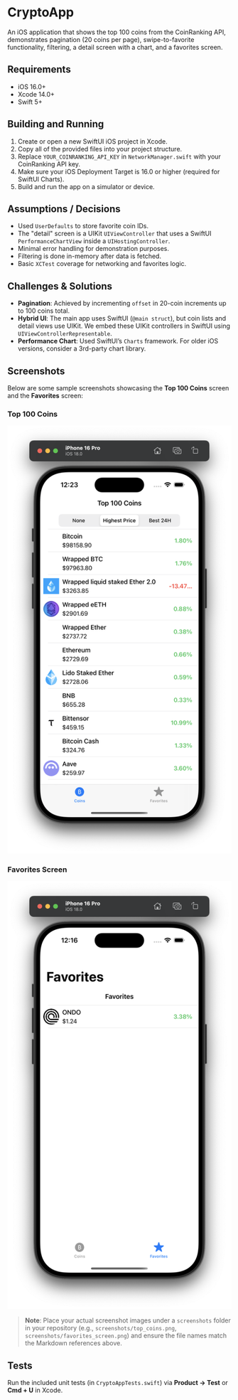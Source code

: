 # CryptoApp

An iOS application that shows the top 100 coins from the CoinRanking API, demonstrates pagination (20 coins per page), swipe-to-favorite functionality, filtering, a detail screen with a chart, and a favorites screen.

## Requirements

- iOS 16.0+
- Xcode 14.0+
- Swift 5+

## Building and Running

1. Create or open a new SwiftUI iOS project in Xcode.
2. Copy all of the provided files into your project structure.
3. Replace `YOUR_COINRANKING_API_KEY` in `NetworkManager.swift` with your CoinRanking API key.
4. Make sure your iOS Deployment Target is 16.0 or higher (required for SwiftUI Charts).
5. Build and run the app on a simulator or device.

## Assumptions / Decisions

- Used `UserDefaults` to store favorite coin IDs.
- The "detail" screen is a UIKit `UIViewController` that uses a SwiftUI `PerformanceChartView` inside a `UIHostingController`.
- Minimal error handling for demonstration purposes.
- Filtering is done in-memory after data is fetched.
- Basic `XCTest` coverage for networking and favorites logic.

## Challenges & Solutions

- **Pagination**: Achieved by incrementing `offset` in 20-coin increments up to 100 coins total.
- **Hybrid UI**: The main app uses SwiftUI (`@main struct`), but coin lists and detail views use UIKit. We embed these UIKit controllers in SwiftUI using `UIViewControllerRepresentable`.
- **Performance Chart**: Used SwiftUI’s `Charts` framework. For older iOS versions, consider a 3rd-party chart library.

## Screenshots

Below are some sample screenshots showcasing the **Top 100 Coins** screen and the **Favorites** screen:

### Top 100 Coins

![Top 100 Coins](docs/images/highest.png)

### Favorites Screen

![Favorites Screen](docs/images/favorites.png)

> **Note**: Place your actual screenshot images under a `screenshots` folder in your repository (e.g., `screenshots/top_coins.png`, `screenshots/favorites_screen.png`) and ensure the file names match the Markdown references above.

## Tests

Run the included unit tests (in `CryptoAppTests.swift`) via **Product → Test** or **Cmd + U** in Xcode.
